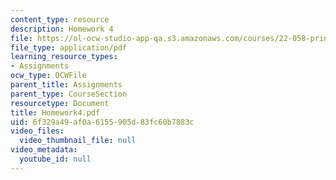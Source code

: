 ```yaml
---
content_type: resource
description: Homework 4
file: https://ol-ocw-studio-app-qa.s3.amazonaws.com/courses/22-058-principles-of-medical-imaging-fall-2002/6f329a49af0a6155905d83fc60b7883c_Homework4.pdf
file_type: application/pdf
learning_resource_types:
- Assignments
ocw_type: OCWFile
parent_title: Assignments
parent_type: CourseSection
resourcetype: Document
title: Homework4.pdf
uid: 6f329a49-af0a-6155-905d-83fc60b7883c
video_files:
  video_thumbnail_file: null
video_metadata:
  youtube_id: null
---
```

